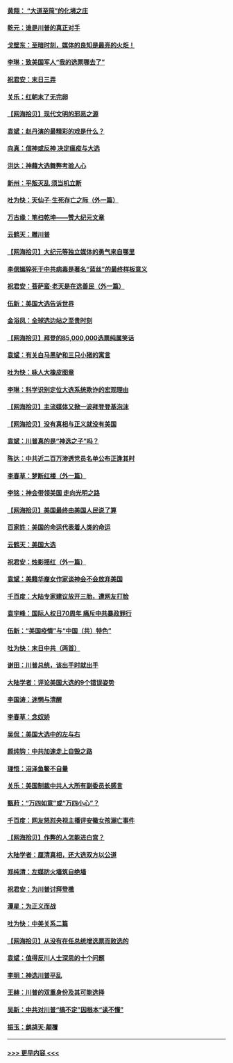 #### [黄翔： “大道至简”的化境之庄](../pages/nsc993/n12637541.md?t=12230302) 
#### [乾元：谁是川普的真正对手](../pages/nsc993/n12637090.md?t=12230302) 
#### [戈壁东：至暗时刻，媒体的良知是最亮的火炬！](../pages/nsc993/n12637042.md?t=12230302) 
#### [李琳：致美国军人“我的选票哪去了”](../pages/nsc993/n12635351.md?t=12230302) 
#### [祝君安：末日三弄](../pages/nsc993/n12635324.md?t=12230302) 
#### [关乐：红朝末了无完卵](../pages/nsc993/n12635315.md?t=12230302) 
#### [【网海拾贝】现代文明的邪恶之源](../pages/nsc993/n12634425.md?t=12230302) 
#### [袁斌：赵丹演的最精彩的戏是什么？](../pages/nsc993/n12633316.md?t=12230302) 
#### [向真：信神或反神 决定瘟疫与大选](../pages/nsc993/n12632710.md?t=12230302) 
#### [洪达：神藉大选舞弊考验人心](../pages/nsc993/n12631962.md?t=12230302) 
#### [新州：平叛灭乱  须当机立断](../pages/nsc993/n12631946.md?t=12230302) 
#### [吐为快：天仙子‧生死存亡之际（外一篇）](../pages/nsc993/n12631927.md?t=12230302) 
#### [万古缘：笔扫乾坤——赞大纪元文章](../pages/nsc993/n12631922.md?t=12230302) 
#### [云鹤天：赠川普](../pages/nsc993/n12631823.md?t=12230302) 
#### [【网海拾贝】大纪元等独立媒体的勇气来自哪里](../pages/nsc993/n12629961.md?t=12230302) 
#### [李偲嫣猝死于中共病毒是著名“蓝丝”的最终样板意义](../pages/nsc993/n12628812.md?t=12230302) 
#### [祝君安：菩萨蛮·老天是在选善民（外一篇）](../pages/nsc993/n12628793.md?t=12230302) 
#### [伍新：美国大选告诉世界](../pages/nsc993/n12628768.md?t=12230302) 
#### [金浴凤：全球选边站之至贵时刻](../pages/nsc993/n12627318.md?t=12230302) 
#### [【网海拾贝】拜登的85,000,000选票纯属笑话](../pages/nsc993/n12626569.md?t=12230302) 
#### [袁斌：有关白马黑驴和三只小猪的寓言](../pages/nsc993/n12626198.md?t=12230302) 
#### [吐为快：咏人大橡皮图章](../pages/nsc993/n12624470.md?t=12230302) 
#### [李琳：科学识别定位大选系统欺诈的宏观理由](../pages/nsc993/n12624340.md?t=12230302) 
#### [【网海拾贝】主流媒体又掀一波拜登登基泡沫](../pages/nsc993/n12624000.md?t=12230302) 
#### [【网海拾贝】没有真相与正义就没有美国](../pages/nsc993/n12621885.md?t=12230302) 
#### [袁斌：川普真的是“神选之子”吗？](../pages/nsc993/n12621749.md?t=12230302) 
#### [陈达：中共近二百万渗透党员名单公布正逢其时](../pages/nsc993/n12620870.md?t=12230302) 
#### [李春草：梦断红楼（外一篇）](../pages/nsc993/n12619122.md?t=12230302) 
#### [李铭：神会带领美国 走向光明之路](../pages/nsc993/n12618584.md?t=12230302) 
#### [【网海拾贝】美国最终由美国人民说了算](../pages/nsc993/n12617255.md?t=12230302) 
#### [百家姓：美国的命运代表着人类的命运](../pages/nsc993/n12615838.md?t=12230302) 
#### [云鹤天：美国大选](../pages/nsc993/n12615994.md?t=12230302) 
#### [祝君安：烛影摇红（外一篇）](../pages/nsc993/n12615975.md?t=12230302) 
#### [袁斌：美籍华裔女作家谈神会不会放弃美国](../pages/nsc993/n12615263.md?t=12230302) 
#### [千百度：大陆专家建议放开三胎，遭网友打脸](../pages/nsc993/n12614456.md?t=12230302) 
#### [袁宇峰：国际人权日70周年 痛斥中共暴政罪行](../pages/nsc993/n12611965.md?t=12230302) 
#### [伍新：“美国疫情”与“中国（共）特色”](../pages/nsc993/n12611463.md?t=12230302) 
#### [吐为快：末日中共（两首）](../pages/nsc993/n12611461.md?t=12230302) 
#### [谢田：川普总统，该出手时就出手](../pages/nsc993/n12610905.md?t=12230302) 
#### [大陆学者：评论美国大选的9个错误姿势](../pages/nsc993/n12609586.md?t=12230302) 
#### [李国涛：迷惘与清醒](../pages/nsc993/n12607532.md?t=12230302) 
#### [李春草：念奴娇](../pages/nsc993/n12607083.md?t=12230302) 
#### [吴侃：美国大选中的左与右](../pages/nsc993/n12607054.md?t=12230302) 
#### [颜纯钩：中共加速走上自毁之路](../pages/nsc993/n12606473.md?t=12230302) 
#### [理悟：沼泽鱼鳖不自量](../pages/nsc993/n12606454.md?t=12230302) 
#### [关乐：美国制裁中共人大所有副委员长感言](../pages/nsc993/n12606442.md?t=12230302) 
#### [甄莳：“万四如意”或“万四小心”？](../pages/nsc993/n12606091.md?t=12230302) 
#### [千百度：网友怒怼央视主播评安徽女孩溺亡事件](../pages/nsc993/n12605370.md?t=12230302) 
#### [【网海拾贝】作弊的人怎能进白宫？](../pages/nsc993/n12603546.md?t=12230302) 
#### [大陆学者：厘清真相，还大选双方以公道](../pages/nsc993/n12603475.md?t=12230302) 
#### [郑纯清：左媒防火墙筑自绝墙](../pages/nsc993/n12602226.md?t=12230302) 
#### [祝君安：为川普讨拜登檄](../pages/nsc993/n12602199.md?t=12230302) 
#### [潭星：为正义而战](../pages/nsc993/n12600926.md?t=12230302) 
#### [吐为快：中美关系二篇](../pages/nsc993/n12600908.md?t=12230302) 
#### [【网海拾贝】从没有在任总统增选票而败选的](../pages/nsc993/n12600435.md?t=12230302) 
#### [袁斌：值得反川人士深思的十个问题](../pages/nsc993/n12600332.md?t=12230302) 
#### [李明：神选川普平乱](../pages/nsc993/n12599751.md?t=12230302) 
#### [王赫：川普的双重身份及其可能选择](../pages/nsc993/n12599723.md?t=12230302) 
#### [吴新：中共对川普“搞不定”因根本“读不懂”](../pages/nsc993/n12599502.md?t=12230302) 
#### [振玉：鹧鸪天‧颠覆](../pages/nsc993/n12599494.md?t=12230302) 

----
#### [ >>> 更早内容 <<< ](../indexes/nsc993-earlier.md)
